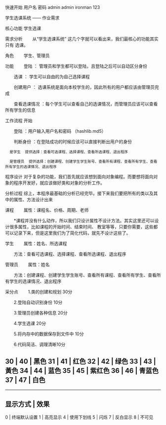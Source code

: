 快速开始
用户名     密码
admin   admin
ironman 123

学生选课系统 —— 作业需求

核心功能
    学生选课

需求分析
　　从“学生选课系统” 这几个字就可以看出来，我们最核心的功能其实只有 选课。

角色
　　学生、管理员

功能
　　登陆 ： 管理员和学生都可以登陆，且登陆之后可以自动区分身份

　　选课 ： 学生可以自由的为自己选择课程

　　创建用户 ： 选课系统是面向本校学生的，因此所有的用户都应该由管理员完成

　　查看选课情况 ：每个学生可以查看自己的选课情况，而管理员应该可以查看所有学生的信息

工作流程
    开始
    
　　登陆 ：用户输入用户名和密码 （hashlib.md5）

　　判断身份 ：在登陆成功的时候应该可以直接判断出用户的身份

      是学生  提供选择：查看可选课程、选择课程、查看所选课程、退出程序
 
      是管理员  提供选择：创建课程、创建学生学生账号、查看所有课程、查看所有学生、查看所有学生的选课情况、退出程序

程序设计
对于复杂的功能，我们首先就应该想到面向对象编程。而要想将面向对象的程序开发好，就应该做好类和对象的分析工作。

 分析过程
综上，本程序最基础的分析已经完毕。接下来我们要把所有的类以及其中的属性、方法设计出来

课程
　　属性：课程名、价格、周期、老师

　　*课程并没有什么动作，所以我们只设计属性不设计方法。其实这里还可以设计很多属性，比如课程的开始时间、结束时间、
教室等等，只要你需要，这些都可以记录下来，但是这里我们为了简化代码，就先不设计这些了。

学生
　　属性：姓名、所选课程

　　方法：查看可选课程、选择课程、查看所选课程、退出程序　　

管理员
　　属性：姓名

　　方法：创建课程、创建学生学生账号、查看所有课程、查看所有学生、查看所有学生的选课情况、退出程序

采分点
　　1.类的创建和规划 30分

　　2.登陆自动识别身份 10分

　　3.管理员创建各种信息 20分

　　4.学生选课 20分

　　5.将内存中的数据保存到文件中 10分

　　6.代码简洁、调理清晰10分



30        |        40       |       黑色
31        |        41       |       红色
32        |        42       |       绿色
33        |        43       |       黃色
34        |        44       |       蓝色
35        |        45       |       紫红色
36        |        46       |       青蓝色
37        |        47       |       白色
-------------------------------------------
-------------------------------
显示方式     |      效果
-------------------------------
0           |     终端默认设置
1           |     高亮显示
4           |     使用下划线
5           |     闪烁
7           |     反白显示
8           |     不可见